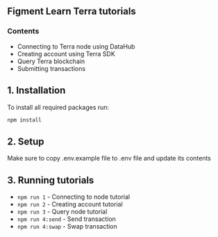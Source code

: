 ## Figment Learn Terra tutorials

### Contents
* Connecting to Terra node using DataHub
* Creating account using Terra SDK
* Query Terra blockchain
* Submitting transactions 

## 1. Installation

To install all required packages run:

```bash
npm install
```

## 2. Setup
Make sure to copy .env.example file to .env file and update its contents

## 3. Running tutorials

* `npm run 1` - Connecting to node tutorial 
* `npm run 2` - Creating account tutorial 
* `npm run 3` - Query node tutorial 
* `npm run 4:send` - Send transaction 
* `npm run 4:swap` - Swap transaction 
